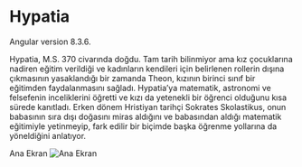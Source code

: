 # Hypatia

Angular version 8.3.6.

Hypatia, M.S. 370 civarında doğdu. Tam tarih bilinmiyor ama kız çocuklarına nadiren eğitim verildiği ve kadınların kendileri için belirlenen rollerin dışına çıkmasının yasaklandığı bir zamanda Theon, kızının birinci sınıf bir eğitimden faydalanmasını sağladı. Hypatia’ya matematik, astronomi ve felsefenin inceliklerini öğretti ve kızı da yetenekli bir öğrenci olduğunu kısa sürede kanıtladı. Erken dönem Hristiyan tarihçi Sokrates Skolastikus, onun babasının sıra dışı doğasını miras aldığını ve babasından aldığı matematik eğitimiyle yetinmeyip, fark edilir bir biçimde başka öğrenme yollarına da yöneldiğini anlatıyor.

Ana Ekran
![Ana Ekran](https://github.com/NisanurBulut/Hypatia/blob/master/src/assets/Trailer/anaEkran.gif)